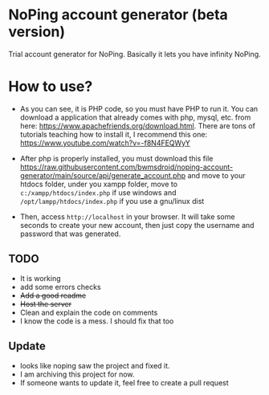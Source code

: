 # NoPing account generator (beta version)
 Trial account generator for NoPing. Basically it lets you have infinity NoPing.
 
# How to use?
- As you can see, it is PHP code, so you must have PHP to run it. You can download a application that already comes with php, mysql, etc. from here: https://www.apachefriends.org/download.html. There are tons of tutorials teaching how to install it, I recommend this one:  https://www.youtube.com/watch?v=-f8N4FEQWyY
 
- After php is properly installed, you must download this file https://raw.githubusercontent.com/bwmsdroid/noping-account-generator/main/source/api/generate_account.php and move to your htdocs folder, under you xampp folder, move to `c:/xampp/htdocs/index.php` if use windows and `/opt/lampp/htdocs/index.php` if you use a gnu/linux dist 

- Then, access `http://localhost` in your browser. It will take some seconds to create your new account, then just copy the username and password that was generated.
 
## TODO
- It is working
- add some errors checks
- ~~Add a good readme~~
- ~~Host the server~~
- Clean and explain the code on comments
- I know the code is a mess. I should fix that too

## Update
- looks like noping saw the project and fixed it.
- I am archiving this project for now.
- If someone wants to update it, feel free to create a pull request
